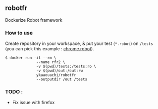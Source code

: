 ## robotfr
Dockerize Robot framework

### How to use
Create repository in your workspace, & put your test (`*.robot`) on `/tests` (you can pick this example : [chrome.robot](https://github.com/ykaaouachi/robotfr/tree/master/tests)).

```
$ docker run -it --rm \
              --name rfr2 \
              -v $(pwd)/tests:/tests:ro \
              -v $(pwd)/out:/out:rw 
              ykaaouachi/robotfr 
              --outputdir /out /tests
```

### TODO : 
- Fix issue with firefox 
